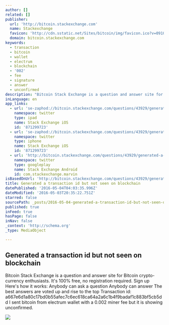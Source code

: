 ```yaml
---
author: []
related: []
publisher:
  url: 'http://bitcoin.stackexchange.com'
  name: Stackexchange
  favicon: 'http://cdn.sstatic.net/Sites/bitcoin/img/favicon.ico?v=0910168c5c65'
  domain: bitcoin.stackexchange.com
keywords:
  - transaction
  - bitcoin
  - wallet
  - electrum
  - blockchain
  - '002'
  - fee
  - signature
  - answer
  - unconfirmed
description: "Bitcoin Stack Exchange is a question and answer site for Bitcoin crypto-currency enthusiasts. It's 100% free, no registration required. Sign up Here's how it works: Anybody can ask a question Anybody can answer The best answers are voted up and rise to the top Transaction id: a667e6d1a80c17bd0b55afec7c6ec618ca64a2a6c1b4f9badaf1c883bf5cb5dd I sent bitcoin from electrum wallet with a 0.002 miner fee but it is showing unconfirmed."
inLanguage: en
app_links:
  - url: 'se-zaphod://bitcoin.stackexchange.com/questions/43929/generated-a-transaction-id-but-not-seen-on-blockchain'
    namespace: twitter
    type: ipad
    name: Stack Exchange iOS
    id: '871299723'
  - url: 'se-zaphod://bitcoin.stackexchange.com/questions/43929/generated-a-transaction-id-but-not-seen-on-blockchain'
    namespace: twitter
    type: iphone
    name: Stack Exchange iOS
    id: '871299723'
  - url: 'http://bitcoin.stackexchange.com/questions/43929/generated-a-transaction-id-but-not-seen-on-blockchain'
    namespace: twitter
    type: googleplay
    name: Stack Exchange Android
    id: com.stackexchange.marvin
isBasedOnUrl: 'http://bitcoin.stackexchange.com/questions/43929/generated-a-transaction-id-but-not-seen-on-blockchain'
title: Generated a transaction id but not seen on blockchain
datePublished: '2016-05-04T04:03:35.996Z'
dateModified: '2016-05-03T20:35:22.751Z'
starred: false
sourcePath: _posts/2016-05-04-generated-a-transaction-id-but-not-seen-on-blockchain.md
published: true
inFeed: true
hasPage: false
inNav: false
_context: 'http://schema.org'
_type: MediaObject

---
```

<article style=""><h1>Generated a transaction id but not seen on blockchain</h1><p>Bitcoin Stack Exchange is a question and answer site for Bitcoin crypto-currency enthusiasts. It's 100% free, no registration required. Sign up Here's how it works: Anybody can ask a question Anybody can answer The best answers are voted up and rise to the top Transaction id: a667e6d1a80c17bd0b55afec7c6ec618ca64a2a6c1b4f9badaf1c883bf5cb5dd I sent bitcoin from electrum wallet with a 0.002 miner fee but it is showing unconfirmed.</p><img src="http://cdn.sstatic.net/Sites/bitcoin/img/apple-touch-icon.png?v=a43e5a337e6b&amp;a" /></article>